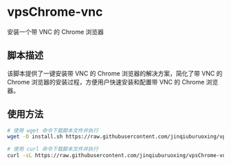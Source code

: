 # vpsChrome-vnc

安装一个带 VNC 的 Chrome 浏览器

## 脚本描述

该脚本提供了一键安装带 VNC 的 Chrome 浏览器的解决方案，简化了带 VNC 的 Chrome 浏览器的安装过程，方便用户快速安装和配置带 VNC 的 Chrome 浏览器。

## 使用方法

```bash
# 使用 wget 命令下载脚本文件并执行
wget -O install.sh https://raw.githubusercontent.com/jinqiuburuoxing/vpsChrome-vnc/main/install.sh && chmod +x install.sh &&./install.sh

# 使用 curl 命令下载脚本文件并执行
curl -sL https://raw.githubusercontent.com/jinqiuburuoxing/vpsChrome-vnc/main/install.sh -o install.sh && chmod +x install.sh &&./install.sh
